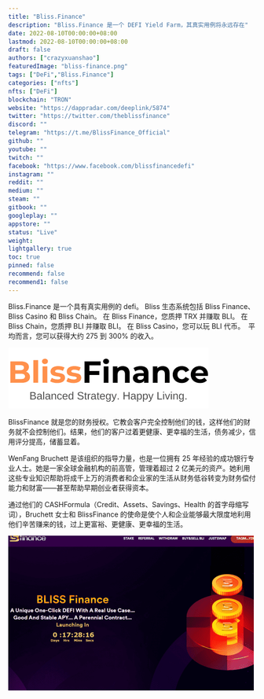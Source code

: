 ```yaml
---
title: "Bliss.Finance"
description: "Bliss.Finance 是一个 DEFI Yield Farm，其真实用例将永远存在"
date: 2022-08-10T00:00:00+08:00
lastmod: 2022-08-10T00:00:00+08:00
draft: false
authors: ["crazyxuanshao"]
featuredImage: "bliss-finance.png"
tags: ["DeFi","Bliss.Finance"]
categories: ["nfts"]
nfts: ["DeFi"]
blockchain: "TRON"
website: "https://dappradar.com/deeplink/5874"
twitter: "https://twitter.com/theblissfinance"
discord: ""
telegram: "https://t.me/BlissFinance_Official"
github: ""
youtube: ""
twitch: ""
facebook: "https://www.facebook.com/blissfinancedefi"
instagram: ""
reddit: ""
medium: ""
steam: ""
gitbook: ""
googleplay: ""
appstore: ""
status: "Live"
weight: 
lightgallery: true
toc: true
pinned: false
recommend: false
recommend1: false
---
```

<p>Bliss.Finance 是一个具有真实用例的 defi。 Bliss 生态系统包括 Bliss Finance、Bliss Casino 和 Bliss Chain。 在 Bliss Finance，您质押 TRX 并赚取 BLI。 在 Bliss Chain，您质押 BLI 并赚取 BLI。 在 Bliss Casino，您可以玩 BLI 代币。 &nbsp;平均而言，您可以获得大约 275 到 300% 的收入。</p>

![下载](下载.png)

BlissFinance 就是您的财务授权。它教会客户完全控制他们的钱，这样他们的财务就不会控制他们。结果，他们的客户过着更健康、更幸福的生活，债务减少，信用评分提高，储蓄显着。 

WenFang Bruchett 是该组织的指导力量，也是一位拥有 25 年经验的成功银行专业人士。她是一家全球金融机构的前高管，管理着超过 2 亿美元的资产。她利用这些专业知识帮助将成千上万的消费者和企业家的生活从财务低谷转变为财务偿付能力和财富——甚至帮助早期创业者获得资本。

通过他们的 CASHFormula（Credit、Assets、Savings、Health 的首字母缩写词），Bruchett 女士和 BlissFinance 的使命是使个人和企业能够最大限度地利用他们辛苦赚来的钱，过上更富裕、更健康、更幸福的生活。



![idnsa](idnsa.png)